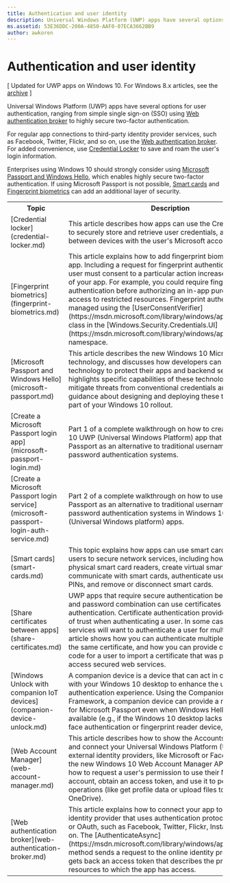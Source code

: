 ```yaml
---
title: Authentication and user identity
description: Universal Windows Platform (UWP) apps have several options for user authentication, ranging from simple single sign-on (SSO) using Web authentication broker to highly secure two-factor authentication.
ms.assetid: 53E36DDC-200A-4850-AAF0-07ECA3662BB9
author: awkoren
---
```


# Authentication and user identity


\[ Updated for UWP apps on Windows 10. For Windows 8.x articles, see the [archive](http://go.microsoft.com/fwlink/p/?linkid=619132) \]

Universal Windows Platform (UWP) apps have several options for user authentication, ranging from simple single sign-on (SSO) using [Web authentication broker](web-authentication-broker.md) to highly secure two-factor authentication.

For regular app connections to third-party identity provider services, such as Facebook, Twitter, Flickr, and so on, use the [Web authentication broker](web-authentication-broker.md). For added convenience, use [Credential Locker](credential-locker.md) to save and roam the user's login information.

Enterprises using Windows 10 should strongly consider using [Microsoft Passport and Windows Hello](microsoft-passport.md), which enables highly secure two-factor authentication. If using Microsoft Passport is not possible, [Smart cards](smart-cards.md) and [Fingerprint biometrics](fingerprint-biometrics.md) can add an additional layer of security.

<table>
<tr><th>Topic</th><th>Description</th></tr>
<tr><td>[Credential locker](credential-locker.md)</td><td>This article describes how apps can use the Credential Locker to securely store and retrieve user credentials, and roam them between devices with the user's Microsoft account</td></tr>

<tr><td>[Fingerprint biometrics](fingerprint-biometrics.md) </td><td>This article explains how to add fingerprint biometrics to your app. Including a request for fingerprint authentication when the user must consent to a particular action increases the security of your app. For example, you could require fingerprint authentication before authorizing an in-app purchase, or access to restricted resources. Fingerprint authentication is managed using the [UserConsentVerifier](https://msdn.microsoft.com/library/windows/apps/dn279134) class in the [Windows.Security.Credentials.UI](https://msdn.microsoft.com/library/windows/apps/hh701356) namespace.</td></tr>
<tr><td>[Microsoft Passport and Windows Hello](microsoft-passport.md)</td><td>This article describes the new Windows 10 Microsoft Passport technology, and discusses how developers can implement this technology to protect their apps and backend services. It highlights specific capabilities of these technologies that help mitigate threats from conventional credentials and provides guidance about designing and deploying these technologies as part of your Windows 10 rollout. </td></tr>
<tr><td>[Create a Microsoft Passport login app](microsoft-passport-login.md)</td><td>Part 1 of a complete walkthrough on how to create a Windows 10 UWP (Universal Windows Platform) app that uses Microsoft Passport as an alternative to traditional username and password authentication systems.</td></tr>
<tr><td>[Create a Microsoft Passport login service](microsoft-passport-login-auth-service.md)</td><td>Part 2 of a complete walkthrough on how to use Microsoft Passport as an alternative to traditional username and password authentication systems in Windows 10 UWP (Universal Windows platform) apps.</td></tr>
<tr><td>[Smart cards](smart-cards.md)</td><td>This topic explains how apps can use smart cards to connect users to secure network services, including how to access physical smart card readers, create virtual smart cards, communicate with smart cards, authenticate users, reset user PINs, and remove or disconnect smart cards.</td></tr>
<tr><td>[Share certificates between apps](share-certificates.md)</td><td>UWP apps that require secure authentication beyond a user Id and password combination can use certificates for authentication. Certificate authentication provides a high level of trust when authenticating a user. In some cases, a group of services will want to authenticate a user for multiple apps. This article shows how you can authenticate multiple apps using the same certificate, and how you can provide convenient code for a user to import a certificate that was provided to access secured web services.</td></tr>
<tr><td>[Windows Unlock with companion IoT devices](companion-device-unlock.md)</td><td>A companion device is a device that can act in conjunction with your Windows 10 desktop to enhance the user authentication experience. Using the Companion Device Framework, a companion device can provide a rich experience for Microsoft Passport even when Windows Hello is not available (e.g., if the Windows 10 desktop lacks a camera for face authentication or fingerprint reader device, for example).</td></tr>
<tr><td>[Web Account Manager](web-account-manager.md)</td><td>This article describes how to show the AccountsSettingsPane and connect your Universal Windows Platform (UWP) app to external identity providers, like Microsoft or Facebook, using the new Windows 10 Web Account Manager APIs. You'll learn how to request a user's permission to use their Microsoft account, obtain an access token, and use it to perform basic operations (like get profile data or upload files to their OneDrive). </td></tr>
<tr><td>[Web authentication broker](web-authentication-broker.md)</td><td>This article explains how to connect your app to an online identity provider that uses authentication protocols like OpenID or OAuth, such as Facebook, Twitter, Flickr, Instagram, and so on. The [AuthenticateAsync](https://msdn.microsoft.com/library/windows/apps/br212066) method sends a request to the online identity provider and gets back an access token that describes the provider resources to which the app has access.</td></tr>
</table>



<!--HONumber=Jun16_HO2-->


